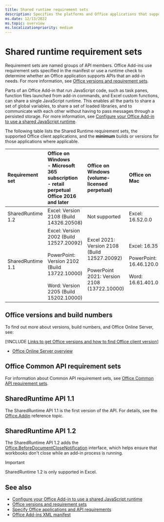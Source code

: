 ```yaml
---
title: Shared runtime requirement sets
description: Specifies the platforms and Office applications that support the SharedRuntime APIs.
ms.date: 12/13/2022
ms.topic: overview
ms.localizationpriority: medium
---
```


# Shared runtime requirement sets

Requirement sets are named groups of API members. Office Add-ins use requirement sets specified in the manifest or use a runtime check to determine whether an Office application supports APIs that an add-in needs. For more information, see [Office versions and requirement sets](/office/dev/add-ins/develop/office-versions-and-requirement-sets).

Parts of an Office Add-in that run JavaScript code, such as task panes, function files launched from add-in commands, and Excel custom functions, can share a single JavaScript runtime. This enables all the parts to share a set of global variables, to share a set of loaded libraries, and to communicate with each other without having to pass messages through a persisted storage. For more information, see [Configure your Office Add-in to use a shared JavaScript runtime](/office/dev/add-ins/develop/configure-your-add-in-to-use-a-shared-runtime).

The following table lists the Shared Runtime requirement sets, the supported Office client applications, and the **minimum** builds or versions for those applications where applicable.

| Requirement set | Office on Windows<br>- Microsoft 365 subscription<br>- retail perpetual Office 2016 and later | Office on Windows<br>(volume-licensed perpetual) | Office on Mac | Office on iPad | Office on the web | Office Online Server |
|:-----|:-----|:-----|:-----|:-----|:-----|:-----|
| SharedRuntime 1.2 | Excel: Version 2108 (Build 14326.20508) | Not supported | Excel: 16.52.0.0 | Not supported | Excel: Supported | Not supported |
| SharedRuntime 1.1  | Excel: Version 2002 (Build 12527.20092)<br><br>PowerPoint: Version 2102 (Build 13722.10000)<br><br>Word: Version 2205 (Build 15202.10000) | Excel 2021: Version 2108 (Build 12527.20092)<br><br>PowerPoint 2021: Version 2108 (13722.10000) | Excel: 16.35<br><br>PowerPoint: 16.46.120.0<br><br>Word: 16.61.401.0 | Not supported | Excel, PowerPoint, Word: Supported | Not supported |

## Office versions and build numbers

To find out more about versions, build numbers, and Office Online Server, see:

[!INCLUDE [Links to get Office versions and how to find Office client version](../../includes/links-get-office-versions-builds.md)]
- [Office Online Server overview](/officeonlineserver/office-online-server-overview)

## Office Common API requirement sets

For information about Common API requirement sets, see [Office Common API requirement sets](office-add-in-requirement-sets.md).

## SharedRuntime API 1.1

The SharedRuntime API 1.1 is the first version of the API. For details, see the [Office.Addin](/javascript/api/office/office.addin) reference topic.

## SharedRuntime API 1.2

The SharedRuntime API 1.2 adds the [Office.BeforeDocumentCloseNotification](/javascript/api/office/office.beforedocumentclosenotification) interface, which helps ensure that workbooks don't close while an add-in process is running.

> [!IMPORTANT]
> SharedRuntime 1.2 is only supported in Excel.

## See also

- [Configure your Office Add-in to use a shared JavaScript runtime](/office/dev/add-ins/develop/configure-your-add-in-to-use-a-shared-runtime)
- [Office versions and requirement sets](/office/dev/add-ins/develop/office-versions-and-requirement-sets)
- [Specify Office applications and API requirements](/office/dev/add-ins/develop/specify-office-hosts-and-api-requirements)
- [Office Add-ins XML manifest](/office/dev/add-ins/develop/add-in-manifests)
